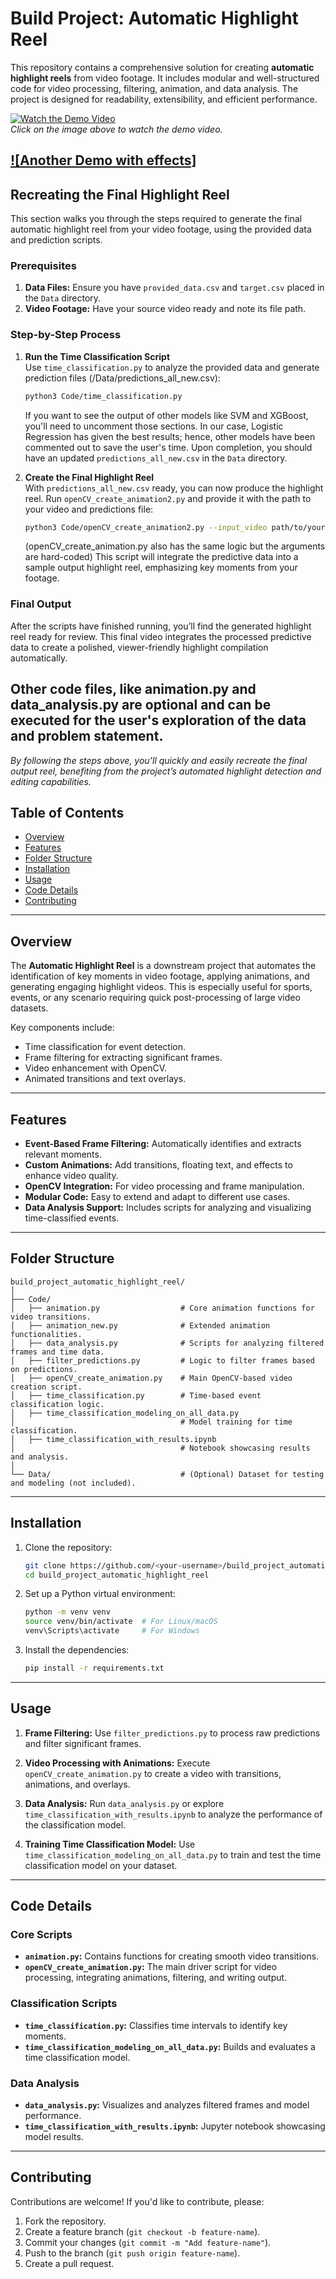 # **Build Project: Automatic Highlight Reel**

This repository contains a comprehensive solution for creating **automatic highlight reels** from video footage. It includes modular and well-structured code for video processing, filtering, animation, and data analysis. The project is designed for readability, extensibility, and efficient performance.


[![Watch the Demo Video](Screenshot%202024-12-04%20041631.jpg)](https://drive.google.com/file/d/11Wp242goVy7uF3vQu5haH9_fiUbHLrXN/view?usp=sharing)  
*Click on the image above to watch the demo video.*

[![Another Demo with effects]](https://drive.google.com/file/d/11Wp242goVy7uF3vQu5haH9_fiUbHLrXN/view?usp=sharing)  
---
## Recreating the Final Highlight Reel

This section walks you through the steps required to generate the final automatic highlight reel from your video footage, using the provided data and prediction scripts.

### Prerequisites

1. **Data Files:** Ensure you have `provided_data.csv` and `target.csv` placed in the `Data` directory.
2. **Video Footage:** Have your source video ready and note its file path.
   
### Step-by-Step Process

1. **Run the Time Classification Script**  
   Use `time_classification.py` to analyze the provided data and generate prediction files (/Data/predictions_all_new.csv):
   ```bash
   python3 Code/time_classification.py
   ```
   If you want to see the output of other models like SVM and XGBoost, you'll need to uncomment those sections. In our case, Logistic Regression has given the best results; hence, other models have been commented out to save the user's time. 
   Upon completion, you should have an updated `predictions_all_new.csv` in the `Data` directory.

2. **Create the Final Highlight Reel**  
   With `predictions_all_new.csv` ready, you can now produce the highlight reel. Run `openCV_create_animation2.py` and provide it with the path to your video and predictions file:
   ```bash
   python3 Code/openCV_create_animation2.py --input_video path/to/your/video.mp4 --csv_file Data/predictions_all_new.csv --output_video pah_to_save_output_video
   ```
   (openCV_create_animation.py also has the same logic but the arguments are hard-coded)
   This script will integrate the predictive data into a sample output highlight reel, emphasizing key moments from your footage.

### Final Output

After the scripts have finished running, you’ll find the generated highlight reel ready for review. This final video integrates the processed predictive data to create a polished, viewer-friendly highlight compilation automatically.

Other code files, like animation.py and data_analysis.py are optional and can be executed for the user's exploration of the data and problem statement. 
---

*By following the steps above, you’ll quickly and easily recreate the final output reel, benefiting from the project’s automated highlight detection and editing capabilities.*

## **Table of Contents**
- [Overview](#overview)
- [Features](#features)
- [Folder Structure](#folder-structure)
- [Installation](#installation)
- [Usage](#usage)
- [Code Details](#code-details)
- [Contributing](#contributing)

---

## **Overview**
The **Automatic Highlight Reel** is a downstream project that automates the identification of key moments in video footage, applying animations, and generating engaging highlight videos. This is especially useful for sports, events, or any scenario requiring quick post-processing of large video datasets.

Key components include:
- Time classification for event detection.
- Frame filtering for extracting significant frames.
- Video enhancement with OpenCV.
- Animated transitions and text overlays.

---

## **Features**
- **Event-Based Frame Filtering:** Automatically identifies and extracts relevant moments.
- **Custom Animations:** Add transitions, floating text, and effects to enhance video quality.
- **OpenCV Integration:** For video processing and frame manipulation.
- **Modular Code:** Easy to extend and adapt to different use cases.
- **Data Analysis Support:** Includes scripts for analyzing and visualizing time-classified events.

---

## **Folder Structure**

```
build_project_automatic_highlight_reel/
│
├── Code/
│   ├── animation.py                  # Core animation functions for video transitions.
│   ├── animation_new.py              # Extended animation functionalities.
│   ├── data_analysis.py              # Scripts for analyzing filtered frames and time data.
│   ├── filter_predictions.py         # Logic to filter frames based on predictions.
│   ├── openCV_create_animation.py    # Main OpenCV-based video creation script.
│   ├── time_classification.py        # Time-based event classification logic.
│   ├── time_classification_modeling_on_all_data.py
│                                     # Model training for time classification.
│   ├── time_classification_with_results.ipynb
│                                     # Notebook showcasing results and analysis.
│
└── Data/                             # (Optional) Dataset for testing and modeling (not included).
```

---

## **Installation**

1. Clone the repository:
   ```bash
   git clone https://github.com/<your-username>/build_project_automatic_highlight_reel.git
   cd build_project_automatic_highlight_reel
   ```

2. Set up a Python virtual environment:
   ```bash
   python -m venv venv
   source venv/bin/activate  # For Linux/macOS
   venv\Scripts\activate     # For Windows
   ```

3. Install the dependencies:
   ```bash
   pip install -r requirements.txt
   ```

---

## **Usage**

1. **Frame Filtering:**
   Use `filter_predictions.py` to process raw predictions and filter significant frames.

2. **Video Processing with Animations:**
   Execute `openCV_create_animation.py` to create a video with transitions, animations, and overlays.

3. **Data Analysis:**
   Run `data_analysis.py` or explore `time_classification_with_results.ipynb` to analyze the performance of the classification model.

4. **Training Time Classification Model:**
   Use `time_classification_modeling_on_all_data.py` to train and test the time classification model on your dataset.

---

## **Code Details**

### **Core Scripts**
- **`animation.py`:** Contains functions for creating smooth video transitions.
- **`openCV_create_animation.py`:** The main driver script for video processing, integrating animations, filtering, and writing output.

### **Classification Scripts**
- **`time_classification.py`:** Classifies time intervals to identify key moments.
- **`time_classification_modeling_on_all_data.py`:** Builds and evaluates a time classification model.

### **Data Analysis**
- **`data_analysis.py`:** Visualizes and analyzes filtered frames and model performance.
- **`time_classification_with_results.ipynb`:** Jupyter notebook showcasing model results.

---

## **Contributing**

Contributions are welcome! If you'd like to contribute, please:
1. Fork the repository.
2. Create a feature branch (`git checkout -b feature-name`).
3. Commit your changes (`git commit -m "Add feature-name"`).
4. Push to the branch (`git push origin feature-name`).
5. Create a pull request.

